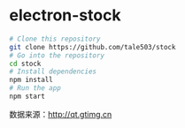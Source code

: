 # electron-stock


```bash
# Clone this repository
git clone https://github.com/tale503/stock
# Go into the repository
cd stock
# Install dependencies
npm install
# Run the app
npm start
```
数据来源：http://qt.gtimg.cn
